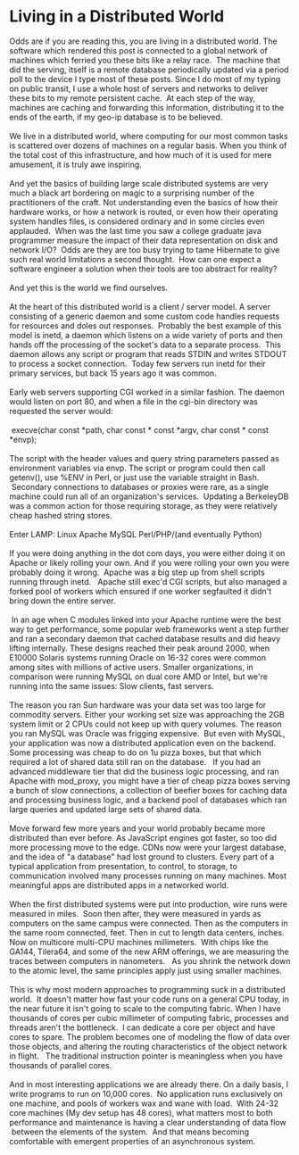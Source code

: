 Living in a Distributed World
=============================

Odds are if you are reading this, you are living in a distributed world. The software which rendered this post is connected to a global network of machines which ferried you these bits like a relay race.  The machine that did the serving, itself is a remote database periodically updated via a period poll to the device I type most of these posts. Since I do most of my typing on public transit, I use a whole host of servers and networks to deliver these bits to my remote persistent cache.  At each step of the way, machines are caching and forwarding this information, distributing it to the ends of the earth, if my geo-ip database is to be believed. <br><br>We live in a distributed world, where computing for our most common tasks is scattered over dozens of machines on a regular basis. When you think of the total cost of this infrastructure, and how much of it is used for mere amusement, it is truly awe inspiring.  <br><br>And yet the basics of building large scale distributed systems are very much a black art bordering on magic to a surprising number of the practitioners of the craft. Not understanding even the basics of how their hardware works, or how a network is routed, or even how their operating system handles files, is considered ordinary and in some circles even applauded.  When was the last time you saw a college graduate java programmer measure the impact of their data representation on disk and network I/O?  Odds are they are too busy trying to tame Hibernate to give such real world limitations a second thought.  How can one expect a software engineer a solution when their tools are too abstract for reality?<br><br>And yet this is the world we find ourselves. <br><br>At the heart of this distributed world is a client / server model. A server consisting of a generic daemon and some custom code handles requests for resources and doles out responses.  Probably the best example of this model is inetd, a daemon which listens on a wide variety of ports and then hands off the processing of the socket&#39;s data to a separate process.  This daemon allows any script or program that reads STDIN and writes STDOUT to process a socket connection.  Today few servers run inetd for their primary services, but back 15 years ago it was common. <br><br>Early web servers supporting CGI worked in a similar fashion. The daemon would listen on port 80, and when a file in the cgi-bin directory was requested the server would:<br><br> execve(char const *path, char const * const *argv, char const * const *envp);<br><br>The script with the header values and query string parameters passed as environment variables via envp. The script or program could then call getenv(), use %ENV in Perl, or just use the variable straight in Bash.  Secondary connections to databases or proxies were rare, as a single machine could run all of an organization&#39;s services.  Updating a BerkeleyDB was a common action for those requiring storage, as they were relatively cheap hashed string stores. <br><br>Enter LAMP: Linux Apache MySQL Perl/PHP/(and eventually Python)<br><br>If you were doing anything in the dot com days, you were either doing it on Apache or likely rolling your own. And if you were rolling your own you were probably doing it wrong.  Apache was a big step up from shell scripts running through inetd.   Apache still exec&#39;d CGI scripts, but also managed a forked pool of workers which ensured if one worker segfaulted it didn&#39;t bring down the entire server.<br><br> In an age when C modules linked into your Apache runtime were the best way to get performance, some popular web frameworks went a step further and ran a secondary daemon that cached database results and did heavy lifting internally. These designs reached their peak around 2000, when E10000 Solaris systems running Oracle on 16-32 cores were common among sites with millions of active users. Smaller organizations, in comparison were running MySQL on dual core AMD or Intel, but we&#39;re running into the same issues: Slow clients, fast servers. <br><br>The reason you ran Sun hardware was your data set was too large for commodity servers. Either your working set size was approaching the 2GB system limit or 2 CPUs could not keep up with query volumes. The reason you ran MySQL was Oracle was frigging expensive.  But even with MySQL, your application was now a distributed application even on the backend. Some processing was cheap to do on 1u pizza boxes, but that which required a lot of shared data still ran on the database.   If you had an advanced middleware tier that did the business logic processing, and ran Apache with mod_proxy, you might have a tier of cheap pizza boxes serving a bunch of slow connections, a collection of beefier boxes for caching data and processing business logic, and a backend pool of databases which ran large queries and updated large sets of shared data. <br><br>Move forward few more years and your world probably became more distributed than ever before. As JavaScript engines got faster, so too did more processing move to the edge. CDNs now were your largest database, and the idea of "a database" had lost ground to clusters. Every part of a typical application from presentation, to control, to storage, to communication involved many processes running on many machines. Most meaningful apps are distributed apps in a networked world. <br><br>When the first distributed systems were put into production, wire runs were measured in miles.  Soon then after, they were measured in yards as computers on the same campus were connected. Then as the computers in the same room connected, feet. Then in cut to length data centers, inches. Now on multicore multi-CPU machines millimeters.  With chips like the GA144, Tilera64, and some of the new ARM offerings, we are measuring the traces between computers in nanometers.   As you shrink the network down to the atomic level, the same principles apply just using smaller machines. <br><br>This is why most modern approaches to programming suck in a distributed world.  It doesn&#39;t matter how fast your code runs on a general CPU today, in the near future it isn&#39;t going to scale to the computing fabric. When I have thousands of cores per cubic millimeter of computing fabric, processes and threads aren&#39;t the bottleneck.  I can dedicate a core per object and have cores to spare. The problem becomes one of modeling the flow of data over those objects, and altering the routing characteristics of the object network in flight.   The traditional instruction pointer is meaningless when you have thousands of parallel cores. <br><br>And in most interesting applications we are already there. On a daily basis, I write programs to run on 10,000 cores.  No application runs exclusively on one machine, and pools of workers wax and wane with load.  With 24-32 core machines (My dev setup has 48 cores), what matters most to both performance and maintenance is having a clear understanding of data flow  between the elements of the system.  And that means becoming comfortable with emergent properties of an asynchronous system. 